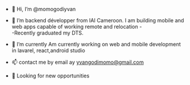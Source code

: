 - 👋 Hi, I’m @momogodiyvan
- 👀 I’m backend développer from IAI Cameroon. I am building mobile and web apps capable of working remote and relocation  -   
 -Recently graduated my DTS.

- 🌱 I’m currently Am currently working on web and mobile development in lavarel, react,android studio
- 📫 contact me by email ay yvangodimomo@gmail.com
- 💼 Looking for new opportunities

<!---
momogodi2000/momogodi2000 is a ✨ special ✨ repository because its `README.md` (this file) appears on your GitHub profile.
You can click the Preview link to take a look at your changes.
--->
